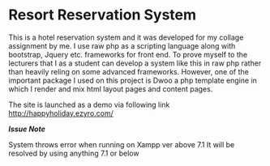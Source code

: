 # Resort Reservation System


This is a hotel reservation system and it was developed for my collage assignment by me. I use raw php as a scripting language along with bootstrap, Jquery etc. frameworks for front end. To prove myself to the lecturers that I as a student can develop a system like this in raw php rather than heavily reling on some advanced frameworks. However, one of the important package I used on this project is Dwoo a php template engine in which I render and mix html layout pages and content pages.

The site is launched as a demo via following link
http://happyholiday.ezyro.com/

*****Issue Note*****

System throws error when running on Xampp ver above 7.1
It will be resolved by using anything 7.1 or below
